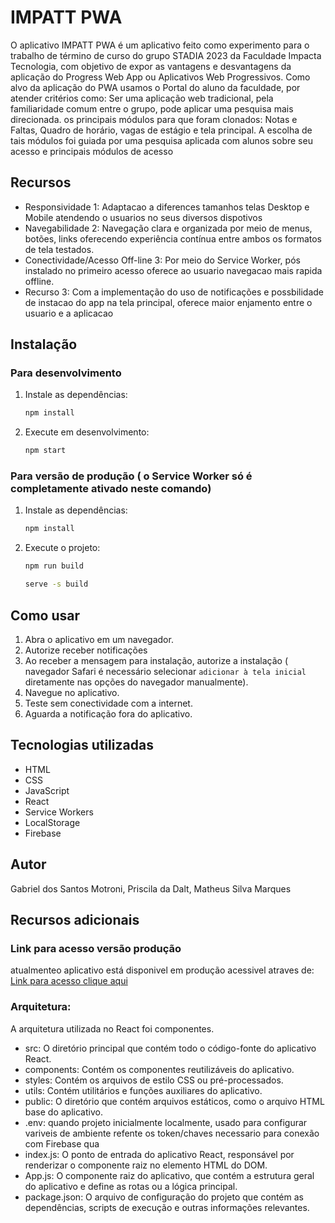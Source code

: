 # IMPATT PWA

O aplicativo IMPATT PWA é um aplicativo feito como experimento para o trabalho de término de curso do grupo STADIA 2023 da Faculdade Impacta Tecnologia, com objetivo de expor as vantagens e desvantagens da aplicação do Progress Web App ou Aplicativos Web Progressivos. Como alvo  da aplicação do PWA usamos o Portal do aluno da faculdade, por atender critérios como:
Ser uma aplicação web tradicional, pela familiaridade comum entre o grupo, pode aplicar uma pesquisa mais direcionada. os principais módulos para que foram clonados: Notas e Faltas, Quadro de horário, vagas de estágio e tela principal. A escolha de tais  módulos foi guiada por uma pesquisa aplicada com alunos sobre seu acesso e principais módulos de acesso

## Recursos

- Responsividade 1: Adaptacao a diferences tamanhos telas Desktop e Mobile atendendo o usuarios no seus diversos dispotivos 
- Navegabilidade 2: Navegação clara e organizada por meio de menus, botões, links oferecendo experiência contínua entre ambos os formatos de tela testados.
- Conectividade/Acesso Off-line 3: Por meio do Service Worker, pós instalado no primeiro acesso oferece ao usuario navegacao mais rapida offline.
- Recurso 3: Com a implementação do uso de notificações e possbilidade de instacao do app na tela principal, oferece maior enjamento entre o usuario e a aplicacao

## Instalação

### Para desenvolvimento

1. Instale as dependências:
   
   ```bash
   npm install
   ```

2. Execute em desenvolvimento:

   ```bash
   npm start
   ```
### Para versão de produção ( o Service Worker só é completamente ativado neste comando)
1. Instale as dependências:
   
   ```bash
   npm install
   ```

2. Execute o projeto:
   ```bash
   npm run build
   ```

   ```bash
   serve -s build
   ```
## Como usar

1. Abra o aplicativo em um navegador.
2. Autorize receber notificações
3. Ao receber a mensagem para instalação, autorize a instalação ( navegador Safari é necessário selecionar `adicionar à tela inicial` diretamente nas opções do navegador manualmente).
4. Navegue no aplicativo.
5. Teste sem conectividade com a internet.
6. Aguarda a notificação fora do aplicativo.



## Tecnologias utilizadas

- HTML
- CSS
- JavaScript
- React
- Service Workers
- LocalStorage
- Firebase


## Autor

Gabriel dos Santos Motroni,
Priscila da Dalt,
Matheus Silva Marques
## Recursos adicionais

### Link para acesso versão produção
atualmenteo aplicativo está disponivel em produção acessivel atraves de:
[Link para acesso clique aqui](https://impatt-git-main-prisciladd.vercel.app/)

### Arquitetura:

A arquitetura utilizada no React foi componentes.

- src: O diretório principal que contém todo o código-fonte do aplicativo React.
- components: Contém os componentes reutilizáveis do aplicativo.
- styles: Contém os arquivos de estilo CSS ou pré-processados.
- utils: Contém utilitários e funções auxiliares do aplicativo.
- public: O diretório que contém arquivos estáticos, como o arquivo HTML base do aplicativo.
- .env: quando projeto inicialmente localmente, usado para configurar variveis de ambiente refente os token/chaves necessario para conexão com Firebase qua
- index.js: O ponto de entrada do aplicativo React, responsável por renderizar o componente raiz no elemento HTML do DOM.
- App.js: O componente raiz do aplicativo, que contém a estrutura geral do aplicativo e define as rotas ou a lógica principal.
- package.json: O arquivo de configuração do projeto que contém as dependências, scripts de execução e outras informações relevantes.





